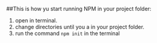 ##This is how yu start running NPM in your project folder:
1. open in terminal.
2. change directories until you a in your project folder.
3. run the command ```npm init``` in the terminal
